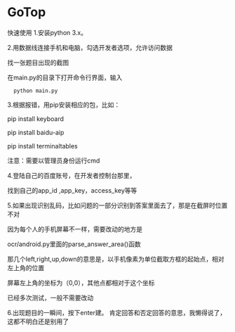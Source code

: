 ﻿# GoTop
快速使用
1.安装python 3.x。

2.用数据线连接手机和电脑，勾选开发者选项，允许访问数据

找一张题目出现的截图

在main.py的目录下打开命令行界面，输入

      python main.py
	  
3.根据报错，用pip安装相应的包，比如：

pip install keyboard

pip install baidu-aip

pip install terminaltables

注意：需要以管理员身份运行cmd

4.登陆自己的百度账号，在开发者控制台那里，

找到自己的app_id ,app_key，access_key等等

5.如果出现识别乱码，比如问题的一部分识别到答案里面去了，那是在截屏时位置不对

因为每个人的手机屏幕不一样，需要改动的地方是

ocr/android.py里面的parse_answer_area()函数

那几个left,right,up,down的意思是，以手机像素为单位截取方框的起始点，相对左上角的位置

屏幕左上角的坐标为（0,0），其他点都相对于这个坐标

已经多次测试，一般不需要改动

6.出现题目的一瞬间，按下enter建。
肯定回答和否定回答的意思，我懒得说了，这都不明白还是别用了